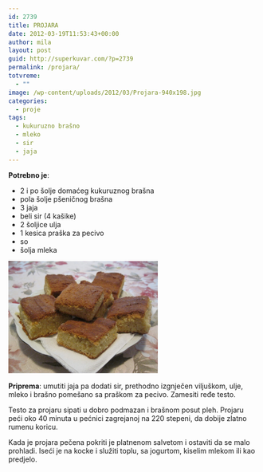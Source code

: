 ```yaml
---
id: 2739
title: PROJARA
date: 2012-03-19T11:53:43+00:00
author: mila
layout: post
guid: http://superkuvar.com/?p=2739
permalink: /projara/
totvreme:
  - ""
image: /wp-content/uploads/2012/03/Projara-940x198.jpg
categories:
  - proje
tags:
  - kukuruzno brašno
  - mleko
  - sir
  - jaja
---
```

**Potrebno je**:

  * 2 i po šolje domaćeg kukuruznog brašna
  * pola šolje pšeničnog brašna
  * 3 jaja
  * beli sir (4 kašike)
  * 2 šoljice ulja
  * 1 kesica praška za pecivo
  * so
  * šolja mleka

<img class="alignnone size-medium wp-image-2740" title="Projara" src="/wp-content/uploads/2012/03/Projara-1024x768.jpg" alt="" width="300" height="225" /> 

**Priprema**: umutiti jaja pa dodati sir, prethodno izgnječen viljuškom, ulje, mleko i brašno pomešano sa praškom za pecivo. Zamesiti ređe testo.

Testo za projaru sipati u dobro podmazan i brašnom posut pleh. Projaru peći oko 40 minuta u pećnici zagrejanoj na 220 stepeni, da dobije zlatno rumenu koricu.

Kada je projara pečena pokriti je platnenom salvetom i ostaviti da se malo prohladi. Iseći je na kocke i služiti toplu, sa jogurtom, kiselim mlekom ili kao predjelo.